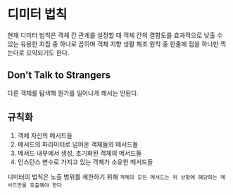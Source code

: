 # 디미터 법칙

현재 디미터 법칙은 객체 간 관계를 설정할 때 객체 간의 결합도를 효과적으로 낮출 수 있는 유용한 지침 중 하나로 꼽히며 객체 지향 생활 체조 원칙 중 한줄에 점을 하나만 찍는다로 요약되기도 한다.

## Don't Talk to Strangers
다른 객체를 탐색해 뭔가를 일어나게 해서는 안된다.

## 규칙화
1. 객체 자신의 메서드들
2. 메서드의 파라미터로 넘어온 객체들의 메서드들
3. 메서드 내부에서 생성, 초기화된 객체의 메서드들
4. 인스턴스 변수로 가지고 있는 객체가 소유한 메서드들

디미터의 법칙은 노출 범위를 제한하기 위해 `객체의 모든 메서드는 위 상황에 해당하는 메서드만을 호출해야 한다`